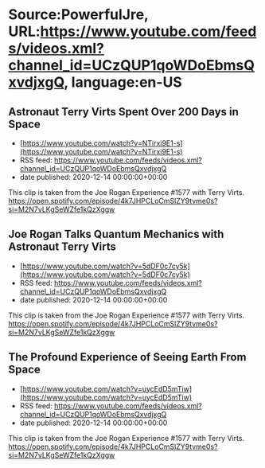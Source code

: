 # Source:PowerfulJre, URL:https://www.youtube.com/feeds/videos.xml?channel_id=UCzQUP1qoWDoEbmsQxvdjxgQ, language:en-US

## Astronaut Terry Virts Spent Over 200 Days in Space
 - [https://www.youtube.com/watch?v=NTirxi9E1-s](https://www.youtube.com/watch?v=NTirxi9E1-s)
 - RSS feed: https://www.youtube.com/feeds/videos.xml?channel_id=UCzQUP1qoWDoEbmsQxvdjxgQ
 - date published: 2020-12-14 00:00:00+00:00

This clip is taken from the Joe Rogan Experience #1577 with Terry Virts. https://open.spotify.com/episode/4k7JHPCLoCmSlZY9tvme0s?si=M2N7vLKgSeWZfe1kQzXggw

## Joe Rogan Talks Quantum Mechanics with Astronaut Terry Virts
 - [https://www.youtube.com/watch?v=5dDF0c7cy5k](https://www.youtube.com/watch?v=5dDF0c7cy5k)
 - RSS feed: https://www.youtube.com/feeds/videos.xml?channel_id=UCzQUP1qoWDoEbmsQxvdjxgQ
 - date published: 2020-12-14 00:00:00+00:00

This clip is taken from the Joe Rogan Experience #1577 with Terry Virts. https://open.spotify.com/episode/4k7JHPCLoCmSlZY9tvme0s?si=M2N7vLKgSeWZfe1kQzXggw

## The Profound Experience of Seeing Earth From Space
 - [https://www.youtube.com/watch?v=uycEdD5mTiw](https://www.youtube.com/watch?v=uycEdD5mTiw)
 - RSS feed: https://www.youtube.com/feeds/videos.xml?channel_id=UCzQUP1qoWDoEbmsQxvdjxgQ
 - date published: 2020-12-14 00:00:00+00:00

This clip is taken from the Joe Rogan Experience #1577 with Terry Virts. https://open.spotify.com/episode/4k7JHPCLoCmSlZY9tvme0s?si=M2N7vLKgSeWZfe1kQzXggw

